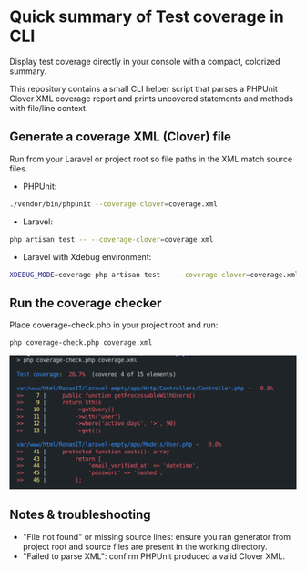 # Quick summary of Test coverage in CLI

Display test coverage directly in your console with a compact, colorized summary.

This repository contains a small CLI helper script that parses a PHPUnit Clover XML coverage report and prints uncovered statements and methods with file/line context.

## Generate a coverage XML (Clover) file

Run from your Laravel or project root so file paths in the XML match source files.

- PHPUnit:
```bash
./vendor/bin/phpunit --coverage-clover=coverage.xml
```

- Laravel:
```bash
php artisan test -- --coverage-clover=coverage.xml
```

- Laravel with Xdebug environment:
```bash
XDEBUG_MODE=coverage php artisan test -- --coverage-clover=coverage.xml
```

## Run the coverage checker

Place coverage-check.php in your project root and run:

```bash
php coverage-check.php coverage.xml
```
![Демо](demo.png)

## Notes & troubleshooting

- "File not found" or missing source lines: ensure you ran generator from project root and source files are present in the working directory.
- "Failed to parse XML": confirm PHPUnit produced a valid Clover XML.